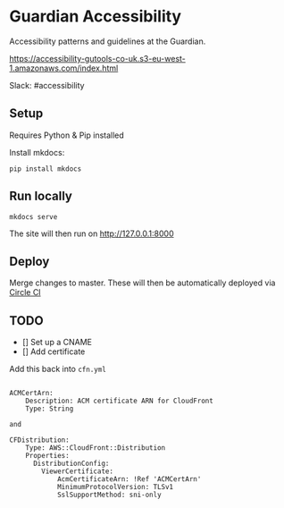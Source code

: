 # Guardian Accessibility

Accessibility patterns and guidelines at the Guardian.

https://accessibility-gutools-co-uk.s3-eu-west-1.amazonaws.com/index.html

Slack: #accessibility

## Setup

Requires Python & Pip installed

Install mkdocs:
```
pip install mkdocs
```

## Run locally

```
mkdocs serve
```

The site will then run on http://127.0.0.1:8000

## Deploy

Merge changes to master. These will then be automatically deployed via [Circle CI](https://circleci.com/gh/guardian/guardian-accessibility)

## TODO

- [] Set up a CNAME
- [] Add certificate

Add this back into `cfn.yml`

```

ACMCertArn:
    Description: ACM certificate ARN for CloudFront
    Type: String

and

CFDistribution:
    Type: AWS::CloudFront::Distribution
    Properties:
      DistributionConfig:
        ViewerCertificate:
            AcmCertificateArn: !Ref 'ACMCertArn'
            MinimumProtocolVersion: TLSv1
            SslSupportMethod: sni-only
```
